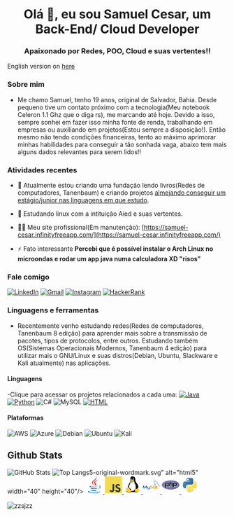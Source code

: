 <h1 align="center">Olá 👋, eu sou Samuel Cesar, um Back-End/ Cloud  Developer</h1>
<h3 align="center">Apaixonado por Redes, POO, Cloud e suas vertentes!!</h3>

English version on [here]()

### Sobre mim
- Me chamo Samuel, tenho 19 anos, original de Salvador, Bahia. Desde pequeno tive um contato próximo com a tecnologia(Meu notebook Celeron 1.1 Ghz que o diga rs), me marcando até hoje. Devido a isso, sempre sonhei em fazer isso minha fonte de renda, trabalhando em empresas ou auxiliando em projetos(Estou sempre a disposição!). Então mesmo não tendo condições financeiras, tento ao máximo aprimorar minhas habilidades para conseguir a tão sonhada vaga, abaixo tem mais alguns dados relevantes para serem lidos!!

### Atividades recentes

- 🔭 Atualmente estou criando uma fundação lendo livros(Redes de computadores, Tanenbaum) e criando projetos [almejando conseguir um estágio/junior nas linguagens em que estudo](https://github.com/zzSJz/).

- 🌱 Estudando linux com a intituição Aied e suas vertentes.

- 👨‍💻 Meu site profissional(Em manutenção): [https://samuel-cesar.infinityfreeapp.com/](https://samuel-cesar.infinityfreeapp.com/)

- ⚡ Fato interessante **Percebi que é possível instalar o Arch Linux no microondas e rodar um app java numa calculadora XD "risos"**

### Fale comigo
[![LinkedIn](https://img.shields.io/badge/LinkedIn-0077B5?style=for-the-badge&logo=linkedin&logoColor=white)](https://www.linkedin.com/in/samuel-cesar-193275219/)
[![Gmail](https://img.shields.io/badge/Gmail-D14836?style=for-the-badge&logo=gmail&logoColor=white)](mailto:samueljc003@gmail.com/)
[![Instagram](https://img.shields.io/badge/Instagram-E4405F?style=for-the-badge&logo=instagram&logoColor=white)](https://www.instagram.com/samueljc15/)
[![HackerRank](https://img.shields.io/badge/-Hackerrank-2EC866?style=for-the-badge&logo=HackerRank&logoColor=white)](https://www.hackerrank.com/samueljc003)

### Linguagens e ferramentas
- Recentemente venho estudando redes(Redes de computadores, Tanenbaum 8 edição) para aprender mais sobre a transmissão de pacotes, tipos de protocolos, entre outros. Estudando também OS(Sistemas Operacionais Modernos, Tanenbaum 4 edição) para utilizar mais o GNU/Linux e suas distros(Debian, Ubuntu, Slackware e Kali atualmente) nas aplicações.

#### Linguagens
-Clique para acessar os projetos relacionados a cada uma:
[![Java](https://img.shields.io/badge/Java-ED8B00?style=for-the-badge&logo=openjdk&logoColor=white)](https://github.com/zzSJzz/java-sintaxTraining)
[![Python](https://img.shields.io/badge/Python-3776AB?style=for-the-badge&logo=python&logoColor=white)](https://github.com/zzSJzz/pythonprojects)
![C#](https://img.shields.io/badge/C%23-239120?style=for-the-badge&logo=c-sharp&logoColor=white)
![MySQL](https://img.shields.io/badge/MySQL-00000F?style=for-the-badge&logo=mysql&logoColor=white)
[![HTML](https://img.shields.io/badge/HTML5-E34F26?style=for-the-badge&logo=html5&logoColor=white)](https://github.com/zzSJzz/Html-Css-JS)


#### Plataformas
![AWS](https://img.shields.io/badge/Amazon_AWS-232F3E?style=for-the-badge&logo=amazon-aws&logoColor=white)
![Azure](https://img.shields.io/badge/Microsoft_Azure-0089D6?style=for-the-badge&logo=microsoft-azure&logoColor=white)
![Debian]( https://img.shields.io/badge/Debian-A81D33?style=for-the-badge&logo=debian&logoColor=white)
![Ubuntu](https://img.shields.io/badge/Ubuntu-E95420?style=for-the-badge&logo=ubuntu&logoColor=white)
![Kali](https://img.shields.io/badge/Kali_Linux-557C94?style=for-the-badge&logo=kali-linux&logoColor=white)


## Github Stats
![GitHub Stats](https://github-readme-stats.vercel.app/api?username=zzSJzz&theme=transparent&bg_color=013&border_color=30A3DC&show_icons=true&icon_color=30A3DC&title_color=E94D5F&text_color=FFF)
![Top Langs](https://github-readme-stats-git-masterrstaa-rickstaa.vercel.app/api/top-langs/?username=zzSJzz&layout=compact&bg_color=013&border_color=30A3DC&title_color=E94D5F&text_color=FFF)5-original-wordmark.svg" alt="html5" width="40" height="40"/> </a> <a href="https://www.java.com" target="_blank" rel="noreferrer"> <img src="https://raw.githubusercontent.com/devicons/devicon/master/icons/java/java-original.svg" alt="java" width="40" height="40"/> </a> <a href="https://developer.mozilla.org/en-US/docs/Web/JavaScript" target="_blank" rel="noreferrer"> <img src="https://raw.githubusercontent.com/devicons/devicon/master/icons/javascript/javascript-original.svg" alt="javascript" width="40" height="40"/> </a> <a href="https://www.linux.org/" target="_blank" rel="noreferrer"> <img src="https://raw.githubusercontent.com/devicons/devicon/master/icons/linux/linux-original.svg" alt="linux" width="40" height="40"/> </a> <a href="https://www.mysql.com/" target="_blank" rel="noreferrer"> <img src="https://raw.githubusercontent.com/devicons/devicon/master/icons/mysql/mysql-original-wordmark.svg" alt="mysql" width="40" height="40"/> </a> <a href="https://www.php.net" target="_blank" rel="noreferrer"> <img src="https://raw.githubusercontent.com/devicons/devicon/master/icons/php/php-original.svg" alt="php" width="40" height="40"/> </a> <a href="https://www.python.org" target="_blank" rel="noreferrer"> <img src="https://raw.githubusercontent.com/devicons/devicon/master/icons/python/python-original.svg" alt="python" width="40" height="40"/> </a> </p>

<p><img align="center" src="https://github-readme-stats.vercel.app/api/top-langs?username=zzsjzz&show_icons=true&locale=en&layout=compact" alt="zzsjzz" /></p>
